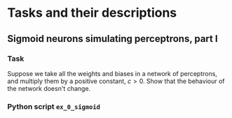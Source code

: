 # Tasks and their descriptions


## Sigmoid neurons simulating perceptrons, part I

### Task

Suppose we take all the weights and biases in a network of perceptrons, and multiply them by a positive constant, $c>0$. 
Show that the behaviour of the network doesn't change.

### Python script `ex_0_sigmoid` 

